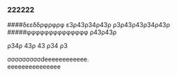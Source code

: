 ### 222222

####δεεδδρφρφρφ 
 ε3ρ43ρ34ρ43ρ
 ρ3ρ43ρ43ρ34ρ43ρ
#####φφφφφφφφφφφφφφ  ρ43ρ43ρ

ρ34ρ
43ρ
43
ρ34
ρ3

σσσσσσσσσdeeeeeeeeeeee.   
eeeeeeeeeeeeeee   
